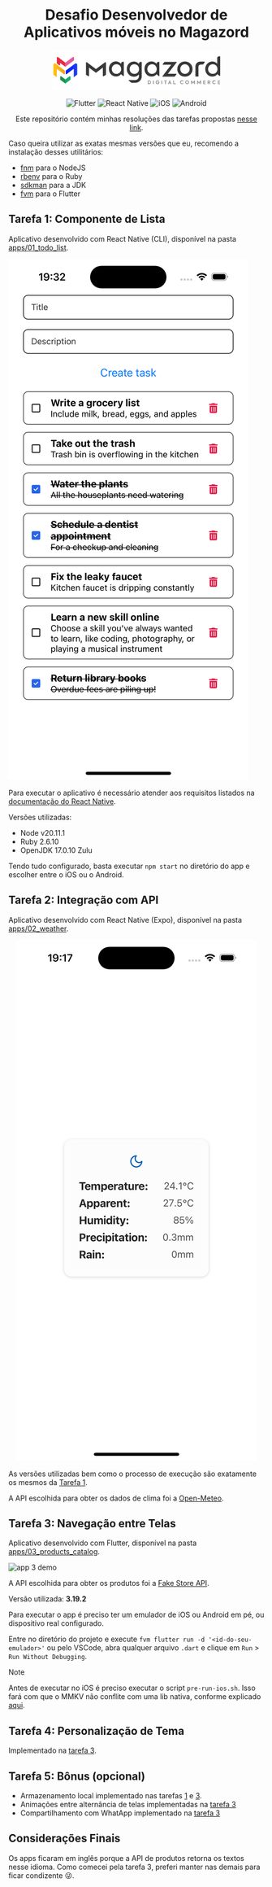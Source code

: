 <div align='center'>

# Desafio Desenvolvedor de Aplicativos móveis no Magazord

![magazord-logo](./docs/LogoMagazord.png)

![Flutter](https://img.shields.io/badge/Flutter-%2302569B.svg?style=for-the-badge&logo=Flutter&logoColor=white)
![React Native](https://img.shields.io/badge/react_native-%2320232a.svg?style=for-the-badge&logo=react&logoColor=%2361DAFB)
![iOS](https://img.shields.io/badge/iOS-000000?style=for-the-badge&logo=ios&logoColor=white)
![Android](https://img.shields.io/badge/Android-3DDC84?style=for-the-badge&logo=android&logoColor=white)

Este repositório contém minhas resoluções das tarefas propostas [nesse link](https://github.com/magazord-plataforma/magazord-dev-app-test).

</div>

Caso queira utilizar as exatas mesmas versões que eu, recomendo a instalação desses utilitários:

- [fnm](https://github.com/Schniz/fnm) para o NodeJS
- [rbenv](https://github.com/rbenv/rbenv) para o Ruby
- [sdkman](https://sdkman.io/) para a JDK
- [fvm](https://fvm.app/) para o Flutter

## Tarefa 1: Componente de Lista

Aplicativo desenvolvido com React Native (CLI), disponível na pasta [apps/01_todo_list](https://github.com/mrocha98/magazord-mobile-challenge/tree/main/apps/01_todo_list).

![app 1 demo](./docs/demo_todo_list.png)

Para executar o aplicativo é necessário atender aos requisitos listados na [documentação do React Native](https://reactnative.dev/docs/environment-setup).

Versões utilizadas:
- Node v20.11.1
- Ruby 2.6.10
- OpenJDK 17.0.10 Zulu

Tendo tudo configurado, basta executar `npm start` no diretório do app e escolher entre o iOS ou o Android.

## Tarefa 2: Integração com API

Aplicativo desenvolvido com React Native (Expo), disponível na pasta [apps/02_weather](https://github.com/mrocha98/magazord-mobile-challenge/tree/main/apps/02_weather).

<div align='center'>

![app 2 demo](./docs/demo_weather.png)

</div align='center'>

As versões utilizadas bem como o processo de execução são exatamente os mesmos da [Tarefa 1](#tarefa-1-componente-de-lista).

A API escolhida para obter os dados de clima foi a [Open-Meteo](https://open-meteo.com/).

## Tarefa 3: Navegação entre Telas

Aplicativo desenvolvido com Flutter, disponível na pasta [apps/03_products_catalog](https://github.com/mrocha98/magazord-mobile-challenge/tree/main/apps/03_products_catalog).

![app 3 demo](./docs/demo-products-catalog.gif)

A API escolhida para obter os produtos foi a [Fake Store API](https://fakestoreapi.com/).

Versão utilizada: **3.19.2**

Para executar o app é preciso ter um emulador de iOS ou Android em pé, ou dispositivo real configurado.

Entre no diretório do projeto e execute `fvm flutter run -d '<id-do-seu-emulador>'` ou pelo VSCode, abra qualquer arquivo `.dart` e clique em `Run` > `Run Without Debugging`.

> [!NOTE]
> Antes de executar no iOS é preciso executar o script `pre-run-ios.sh`. Isso fará com que o MMKV não conflite com uma lib nativa, conforme explicado [aqui](https://github.com/Tencent/MMKV/tree/master/flutter#ios).

## Tarefa 4: Personalização de Tema

Implementado na [tarefa 3](#tarefa-3-navegação-entre-telas).

## Tarefa 5: Bônus (opcional)

- Armazenamento local implementado nas tarefas [1](#tarefa-1-componente-de-lista) e [3](#tarefa-3-navegação-entre-telas).
- Animações entre alternância de telas implementadas na [tarefa 3](#tarefa-3-navegação-entre-telas)
- Compartilhamento com WhatApp implementado na [tarefa 3](#tarefa-3-navegação-entre-telas)

## Considerações Finais

Os apps ficaram em inglês porque a API de produtos retorna os textos nesse idioma. Como comecei pela tarefa 3, preferi manter nas demais para ficar condizente 😜.
